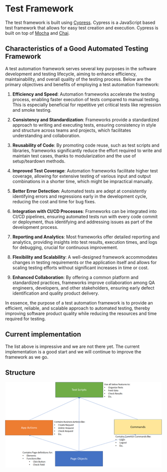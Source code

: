 # Test Framework

The test framework is built using [Cypress](https://www.cypress.io/). Cypress is a JavaScript based test framework that allows for easy test creation and execution. Cypress is built on top of [Mocha](https://mochajs.org/) and [Chai](https://www.chaijs.com/).

## Characteristics of a Good Automated Testing Framework

A test automation framework serves several key purposes in the software development and testing lifecycle, aiming to enhance efficiency, maintainability, and overall quality of the testing process. Below are the primary objectives and benefits of employing a test automation framework:

1. **Efficiency and Speed**: Automation frameworks accelerate the testing process, enabling faster execution of tests compared to manual testing. This is especially beneficial for repetitive yet critical tests like regression and smoke testing.

2. **Consistency and Standardization**: Frameworks provide a standardized approach to writing and executing tests, ensuring consistency in style and structure across teams and projects, which facilitates understanding and collaboration.

3. **Reusability of Code**: By promoting code reuse, such as test scripts and libraries, frameworks significantly reduce the effort required to write and maintain test cases, thanks to modularization and the use of setup/teardown methods.

4. **Improved Test Coverage**: Automation frameworks facilitate higher test coverage, allowing for extensive testing of various input and output combinations in a shorter time, which might be impractical manually.

5. **Better Error Detection**: Automated tests are adept at consistently identifying errors and regressions early in the development cycle, reducing the cost and time for bug fixes.

6. **Integration with CI/CD Processes**: Frameworks can be integrated into CI/CD pipelines, ensuring automated tests run with every code commit or deployment, thus identifying and addressing issues as part of the development process.

7. **Reporting and Analytics**: Most frameworks offer detailed reporting and analytics, providing insights into test results, execution times, and logs for debugging, crucial for continuous improvement.

8. **Flexibility and Scalability**: A well-designed framework accommodates changes in testing requirements or the application itself and allows for scaling testing efforts without significant increases in time or cost.

9. **Enhanced Collaboration**: By offering a common platform and standardized practices, frameworks improve collaboration among QA engineers, developers, and other stakeholders, ensuring early defect identification and quality product delivery.

In essence, the purpose of a test automation framework is to provide an efficient, reliable, and scalable approach to automated testing, thereby improving software product quality while reducing the resources and time required for testing.

## Current implementation

The list above is impressive and we are not there yet. The current implementation is a good start and we will continue to improve the framework as we go.

## Structure

![Structure](https://github.com/bcgov/sso-requests-e2e/blob/main/media/framework_structure.png)
